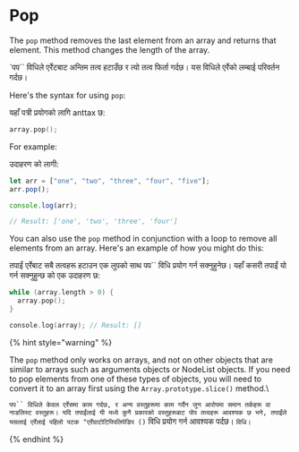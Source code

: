 # Pop

The `pop` method removes the last element from an array and returns that element. This method changes the length of the array.

`पप`` विधिले एर्रेटबाट अन्तिम तत्व हटाउँछ र त्यो तत्व फिर्ता गर्दछ। यस विधिले एर्रेको लम्बाई परिवर्तन गर्दछ।

Here's the syntax for using `pop`:

यहाँ पत्री प्रयोगको लागि anttax छ:

```c
array.pop();
```

For example:

उदाहरण को लागी:

```javascript
let arr = ["one", "two", "three", "four", "five"]; 
arr.pop(); 

console.log(arr); 

// Result: ['one', 'two', 'three', 'four']
```

You can also use the `pop` method in conjunction with a loop to remove all elements from an array. Here's an example of how you might do this:

तपाईं एर्रेबाट सबै तत्वहरू हटाउन एक लुपको साथ पप`` विधि प्रयोग गर्न सक्नुहुनेछ। यहाँ कसरी तपाईं यो गर्न सक्नुहुन्छ को एक उदाहरण छ:

```c
while (array.length > 0) {
  array.pop();
}

console.log(array); // Result: []
```

{% hint style="warning" %}


The `pop` method only works on arrays, and not on other objects that are similar to arrays such as arguments objects or NodeList objects. If you need to pop elements from one of these types of objects, you will need to convert it to an array first using the `Array.prototype.slice()` method.\

`पप`` विधिले केवल एर्रेसमा काम गर्दछ, र अन्य वस्तुहरूमा काम गर्दैन जुन आरोपमा समान तर्कहरू वा नाडलिस्ट वस्तुहरू। यदि तपाईंलाई यी मध्ये कुनै प्रकारको वस्तुहरूबाट पोप तत्वहरू आवश्यक छ भने, तपाईंले यसलाई एर्रेलाई पहिलो पटक "एर्रेग्राटोटिपिपलिपेडिप ()` विधि प्रयोग गर्न आवश्यक पर्दछ। `विधि।`

{% endhint %}
